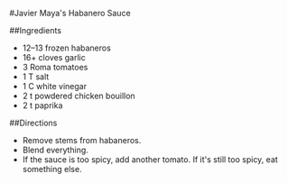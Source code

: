 #Javier Maya's Habanero Sauce

##Ingredients
- 12&ndash;13 frozen habaneros
- 16+ cloves garlic
- 3 Roma tomatoes
- 1 T salt
- 1 C white vinegar
- 2 t powdered chicken bouillon
- 2 t paprika

##Directions
- Remove stems from habaneros.
- Blend everything.
- If the sauce is too spicy, add another tomato. If it's still too spicy, eat something else.
